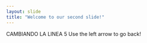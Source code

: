 ```yaml
---
layout: slide
title: "Welcome to our second slide!"
---
```

CAMBIANDO LA LINEA 5
Use the left arrow to go back!
